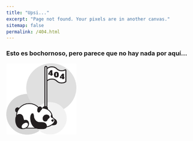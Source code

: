 ```yaml
---
title: "Upsi..."
excerpt: "Page not found. Your pixels are in another canvas."
sitemap: false
permalink: /404.html
---
```


### Esto es bochornoso, pero parece que no hay nada por aquí...

<img src="../assets/images/404.png" alt="404" style="zoom:33%;" />
